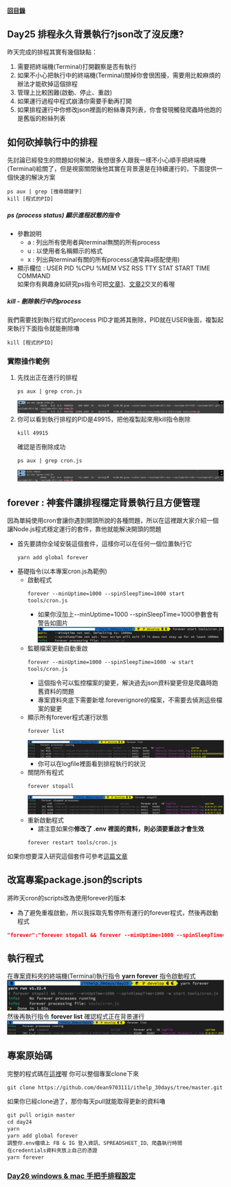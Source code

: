 #### [回目錄](../README.md)
## Day25 排程永久背景執行?json改了沒反應?

昨天完成的排程其實有幾個缺點：
1. 需要把終端機(Terminal)打開觀察是否有執行
2. 如果不小心把執行中的終端機(Terminal)關掉你會很困擾，需要用比較麻煩的辦法才能砍掉這個排程    
3. 管理上比較困難(啟動、停止、重啟)
4. 如果運行過程中程式崩潰你需要手動再打開
5. 如果排程運行中你修改json裡面的粉絲專頁列表，你會發現觸發爬蟲時他跑的是舊版的粉絲列表

如何砍掉執行中的排程
------------------------
先討論已經發生的問題如何解決，我想很多人跟我一樣不小心順手把終端機(Terminal)給關了，但是視窗關閉後他其實在背景還是在持續運行的，下面提供一個快速的解決方案  
```
ps aux | grep [搜尋關鍵字]
kill [程式的PID]
```
##### ps (process status) 顯示進程狀態的指令
* 參數說明
    * a : 列出所有使用者與terminal無關的所有process
    * u : 以使用者名稱顯示的格式
    * x : 列出與terminal有關的所有process(通常與a搭配使用)
* 顯示欄位 : USER PID %CPU %MEM VSZ RSS TTY STAT START TIME COMMAND  
如果你有興趣身如研究ps指令可把[文章1](https://medium.com/mess-up/%E5%A6%82%E6%9E%9Cctrl-c%E6%B2%92%E6%B3%95%E7%B5%82%E6%AD%A2%E6%80%8E%E9%BA%BC%E8%BE%A6-5e720fd66e32)、[文章2](http://puremonkey2010.blogspot.com/2011/02/linux-linux-ps-l-ps-aux-ps-axjf.html)交叉的看喔

##### kill - 刪除執行中的process
我們需要找到執行程式的process PID才能將其刪除，PID就在USER後面，複製起來執行下面指令就能刪除嚕
```
kill [程式的PID]
```
### 實際操作範例
1. 先找出正在進行的排程
    ```
    ps aux | grep cron.js
    ```    
    ![image](./article_img/ps_aux.png)
2. 你可以看到執行排程的PID是49915，把他複製起來用kill指令刪除
    ```
    kill 49915
    ```
    確認是否刪除成功
    ```
    ps aux | grep cron.js
    ```
    ![image](./article_img/kill.png)

forever : 神套件讓排程穩定背景執行且方便管理
----
因為單純使用cron會讓你遇到開頭所說的各種問題，所以在這裡跟大家介紹一個讓Node.js程式穩定運行的套件，靠他就能解決開頭的問題
* 首先要請你全域安裝這個套件，這樣你可以在任何一個位置執行它  
    ```
    yarn add global forever
    ```
* 基礎指令(以本專案cron.js為範例)
    * 啟動程式
        ```
        forever --minUptime=1000 --spinSleepTime=1000 start tools/cron.js
        ```
        * 如果你沒加上--minUptime=1000 --spinSleepTime=1000參數會有警告如圖片
            ![image](./article_img/foreverstart.png)
    * 監聽檔案更動自動重啟
        ```
        forever --minUptime=1000 --spinSleepTime=1000 -w start tools/cron.js
        ```
        * 這個指令可以監控檔案的變更，解決過去json資料變更但是爬蟲時跑舊資料的問題
        * 專案資料夾底下需要新增.foreverignore的檔案，不需要去偵測這些檔案的變更   
    * 顯示所有forever程式運行狀態
        ```
        forever list
        ```
        ![image](./article_img/foreverlist.png)
        * 你可以在logfile裡面看到排程執行的狀況
    * 關閉所有程式
        ```
        forever stopall
        ```
        ![image](./article_img/foreverstopall.png)  
    * 重新啟動程式
        * 請注意如果你**修改了 .env 裡面的資料，則必須要重啟才會生效**
        ```
        forever restart tools/cron.js
        ```
如果你想要深入研究這個套件可參考[這篇文章](https://andy6804tw.github.io/2018/01/17/api-forever/)

改寫專案package.json的scripts
----------------------------------------------------------------
將昨天cron的scripts改為使用forever的版本
* 為了避免重複啟動，所以我採取先暫停所有運行的forever程式，然後再啟動程式
```json
"forever":"forever stopall && forever --minUptime=1000 --spinSleepTime=1000 -w start tools/cron.js"
```

執行程式
----
在專案資料夾的終端機(Terminal)執行指令 **yarn forever** 指令啟動程式  
![image](./article_img/terminal.png)  
然後再執行指令 **forever list** 確認程式正在背景運行  
![image](./article_img/terminal2.png)  


專案原始碼
----
完整的程式碼在[這裡](https://github.com/dean9703111/ithelp_30days/tree/master/day24)喔
你可以整個專案clone下來  
```
git clone https://github.com/dean9703111/ithelp_30days/tree/master.git
```
如果你已經clone過了，那你每天pull就能取得更新的資料嚕  
```
git pull origin master
cd day24
yarn
yarn add global forever
調整你.env檔填上 FB & IG 登入資訊、SPREADSHEET_ID、爬蟲執行時間
在credentials資料夾放上自己的憑證
yarn forever
```
### [Day26 windows & mac 手把手排程設定](/day26/README.md)